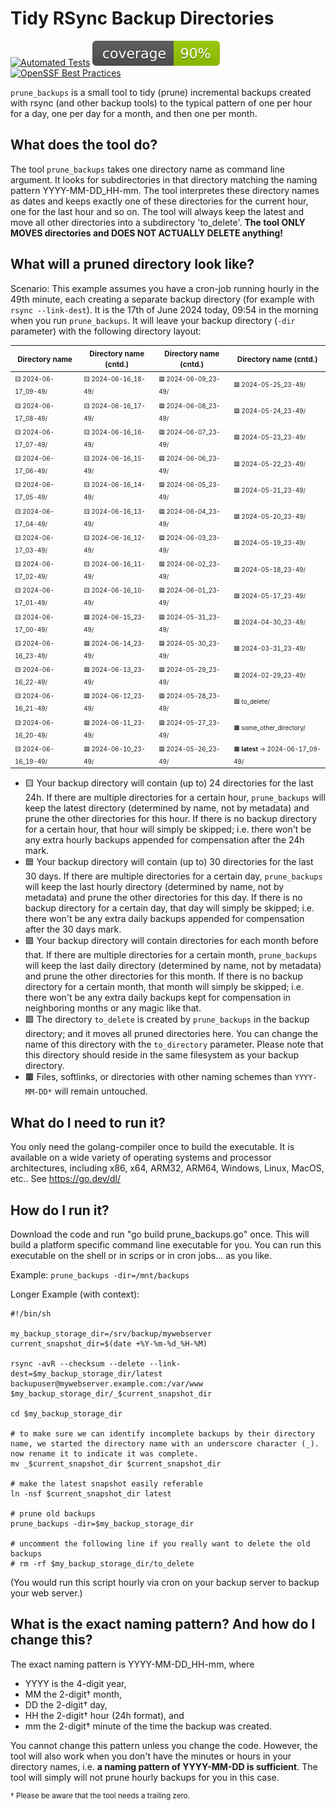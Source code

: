 # Tidy RSync Backup Directories

[![Automated Tests](https://github.com/TomTonic/prune_backups/actions/workflows/coverage.yml/badge.svg?branch=main)](https://github.com/TomTonic/prune_backups/actions/workflows/coverage.yml)
![Test Coverage](https://raw.githubusercontent.com/TomTonic/prune_backups/badges/.badges/main/coverage.svg)
[![OpenSSF Best Practices](https://www.bestpractices.dev/projects/9890/badge)](https://www.bestpractices.dev/projects/9890)

`prune_backups` is a small tool to tidy (prune) incremental backups created with rsync (and other backup tools) to the typical pattern of one per hour for a day, one per day for a month, and then one per month.

## What does the tool do?

The tool `prune_backups` takes one directory name as command line argument. It looks for subdirectories in that directory matching the naming pattern YYYY-MM-DD_HH-mm. The tool interpretes these directory names as dates and keeps exactly one of these directories for the current hour, one for the last hour and so on. The tool will always keep the latest and move all other directories into a subdirectory 'to_delete'. **The tool ONLY MOVES directories and DOES NOT ACTUALLY DELETE anything!**

## What will a pruned directory look like?

Scenario: This example assumes you have a cron-job running hourly in the 49th minute, each creating a separate backup directory (for example with `rsync --link-dest`). It is the 17th of June 2024 today, 09:54 in the morning when you run `prune_backups`. It will leave your backup directory (`-dir` parameter) with the following directory layout:

| <small>Directory name</small>      | <small>Directory name (cntd.)</small>      | <small>Directory name (cntd.)</small>      | <small>Directory name (cntd.)</small>      |
|---------------------|---------------------|---------------------|---------------------|
| <small><small>🟨 2024-06-17_09-49/</small></small> | <small><small>🟨 2024-06-16_18-49/</small></small> | <small><small>🟦 2024-06-09_23-49/</small></small> | <small><small>🟦 2024-05-25_23-49/</small></small> |
| <small><small>🟨 2024-06-17_08-49/</small></small> | <small><small>🟨 2024-06-16_17-49/</small></small> | <small><small>🟦 2024-06-08_23-49/</small></small> | <small><small>🟦 2024-05-24_23-49/</small></small> |
| <small><small>🟨 2024-06-17_07-49/</small></small> | <small><small>🟨 2024-06-16_16-49/</small></small> | <small><small>🟦 2024-06-07_23-49/</small></small> | <small><small>🟦 2024-05-23_23-49/</small></small> |
| <small><small>🟨 2024-06-17_06-49/</small></small> | <small><small>🟨 2024-06-16_15-49/</small></small> | <small><small>🟦 2024-06-06_23-49/</small></small> | <small><small>🟦 2024-05-22_23-49/</small></small> |
| <small><small>🟨 2024-06-17_05-49/</small></small> | <small><small>🟨 2024-06-16_14-49/</small></small> | <small><small>🟦 2024-06-05_23-49/</small></small> | <small><small>🟦 2024-05-21_23-49/</small></small> |
| <small><small>🟨 2024-06-17_04-49/</small></small> | <small><small>🟨 2024-06-16_13-49/</small></small> | <small><small>🟦 2024-06-04_23-49/</small></small> | <small><small>🟦 2024-05-20_23-49/</small></small> |
| <small><small>🟨 2024-06-17_03-49/</small></small> | <small><small>🟨 2024-06-16_12-49/</small></small> | <small><small>🟦 2024-06-03_23-49/</small></small> | <small><small>🟦 2024-05-19_23-49/</small></small> |
| <small><small>🟨 2024-06-17_02-49/</small></small> | <small><small>🟨 2024-06-16_11-49/</small></small> | <small><small>🟦 2024-06-02_23-49/</small></small> | <small><small>🟦 2024-05-18_23-49/</small></small> |
| <small><small>🟨 2024-06-17_01-49/</small></small> | <small><small>🟨 2024-06-16_10-49/</small></small> | <small><small>🟦 2024-06-01_23-49/</small></small> | <small><small>🟦 2024-05-17_23-49/</small></small> |
| <small><small>🟨 2024-06-17_00-49/</small></small> | <small><small>🟦 2024-06-15_23-49/</small></small> | <small><small>🟦 2024-05-31_23-49/</small></small> | <small><small>🟩 2024-04-30_23-49/</small></small> |
| <small><small>🟨 2024-06-16_23-49/</small></small> | <small><small>🟦 2024-06-14_23-49/</small></small> | <small><small>🟦 2024-05-30_23-49/</small></small> | <small><small>🟩 2024-03-31_23-49/</small></small> |
| <small><small>🟨 2024-06-16_22-49/</small></small> | <small><small>🟦 2024-06-13_23-49/</small></small> | <small><small>🟦 2024-05-29_23-49/</small></small> | <small><small>🟩 2024-02-29_23-49/</small></small> |
| <small><small>🟨 2024-06-16_21-49/</small></small> | <small><small>🟦 2024-06-12_23-49/</small></small> | <small><small>🟦 2024-05-28_23-49/</small></small> | <small><small>🟪 to_delete/</small></small> |
| <small><small>🟨 2024-06-16_20-49/</small></small> | <small><small>🟦 2024-06-11_23-49/</small></small> | <small><small>🟦 2024-05-27_23-49/</small></small> | <small><small>🟫 some_other_directory/</small></small>|
| <small><small>🟨 2024-06-16_19-49/</small></small> | <small><small>🟦 2024-06-10_23-49/</small></small> | <small><small>🟦 2024-05-26_23-49/</small></small> | <small><small>🟫 **latest** -> 2024-06-17_09-49/</small></small>|

* 🟨 Your backup directory will contain (up to) 24 directories for the last 24h. If there are multiple directories for a certain hour, `prune_backups` will keep the latest directory (determined by name, not by metadata) and prune the other directories for this hour. If there is no backup directory for a certain hour, that hour will simply be skipped; i.e. there won't be any extra hourly backups appended for compensation after the 24h mark.
* 🟦 Your backup directory will contain (up to) 30 directories for the last 30 days. If there are multiple directories for a certain day, `prune_backups` will keep the last hourly directory (determined by name, not by metadata) and prune the other directories for this day. If there is no backup directory for a certain day, that day will simply be skipped; i.e. there won't be any extra daily backups appended for compensation after the 30 days mark.
* 🟩 Your backup directory will contain directories for each month before that. If there are multiple directories for a certain month, `prune_backups` will keep the last daily directory (determined by name, not by metadata) and prune the other directories for this month. If there is no backup directory for a certain month, that month will simply be skipped; i.e. there won't be any extra daily backups kept for compensation in neighboring months or any magic like that.
* 🟪 The directory `to_delete` is created by `prune_backups` in the backup directory; and it moves all pruned directories here. You can change the name of this directory with the `to_directory` parameter. Please note that this directory should reside in the same filesystem as your backup directory.
* 🟫 Files, softlinks, or directories with other naming schemes than `YYYY-MM-DD*` will remain untouched.

## What do I need to run it?

You only need the golang-compiler once to build the executable. It is available on a wide variety of operating systems and processor architectures, including x86, x64, ARM32, ARM64, Windows, Linux, MacOS, etc.. See <https://go.dev/dl/>

## How do I run it?

Download the code and run "go build prune_backups.go" once. This will build a platform specific command line executable for you. You can run this executable on the shell or in scrips or in cron jobs... as you like.

Example: `prune_backups -dir=/mnt/backups`

Longer Example (with context):

```Shell
#!/bin/sh

my_backup_storage_dir=/srv/backup/mywebserver
current_snapshot_dir=$(date +%Y-%m-%d_%H-%M)

rsync -avR --checksum --delete --link-dest=$my_backup_storage_dir/latest backupuser@mywebserver.example.com:/var/www $my_backup_storage_dir/_$current_snapshot_dir

cd $my_backup_storage_dir

# to make sure we can identify incomplete backups by their directory name, we started the directory name with an underscore character (_). now rename it to indicate it was complete.
mv _$current_snapshot_dir $current_snapshot_dir

# make the latest snapshot easily referable
ln -nsf $current_snapshot_dir latest

# prune old backups
prune_backups -dir=$my_backup_storage_dir

# uncomment the following line if you really want to delete the old backups
# rm -rf $my_backup_storage_dir/to_delete
```

(You would run this script hourly via cron on your backup server to backup your web server.)

## What is the exact naming pattern? And how do I change this?

The exact naming pattern is YYYY-MM-DD_HH-mm, where

* YYYY is the 4-digit year,
* MM the 2-digit&dagger; month,
* DD the 2-digit&dagger; day,
* HH the 2-digit&dagger; hour (24h format), and
* mm the 2-digit&dagger; minute of the time the backup was created.

You cannot change this pattern unless you change the code. However, the tool will also work when you don't have the minutes or hours in your directory names, i.e. **a naming pattern of YYYY-MM-DD is sufficient**. The tool will simply will not prune hourly backups for you in this case.

<sup>&dagger; Please be aware that the tool needs a trailing zero.</sup>
